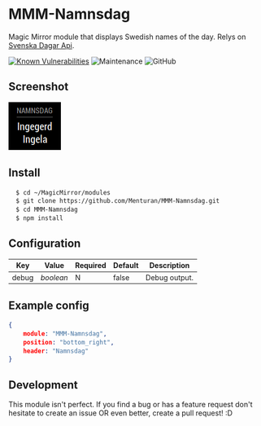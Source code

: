 # MMM-Namnsdag
Magic Mirror module that displays Swedish names of the day. Relys on [Svenska Dagar Api](https://api.dryg.net/).

[![Known Vulnerabilities](https://snyk.io/test/github/Menturan/MMM-Namnsdag/badge.svg)](https://snyk.io/test/github/Menturan/MMM-Namnsdag)
![Maintenance](https://img.shields.io/maintenance/yes/2021.svg?style=flat-square)
![GitHub](https://img.shields.io/github/license/Menturan/MMM-Namnsdag.svg?style=flat-square)

## Screenshot
![Screenshot](screenshot.png)

## Install
```sh
  $ cd ~/MagicMirror/modules
  $ git clone https://github.com/Menturan/MMM-Namnsdag.git
  $ cd MMM-Namnsdag
  $ npm install
```

## Configuration

| Key | Value | Required | Default | Description |
|-----|-------|---------|---------|---------|
|debug|_boolean_| N| false| Debug output. |

## Example config

``` json
{
    module: "MMM-Namnsdag",
    position: "bottom_right",
    header: "Namnsdag"
}
```
## Development
This module isn't perfect. If you find a bug or has a feature request don't hesitate to create an issue OR even better, create a pull request! :D


